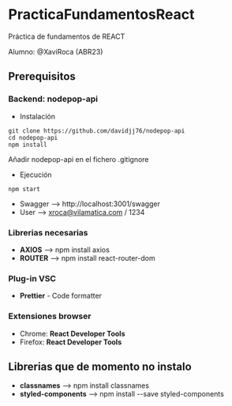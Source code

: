 # PracticaFundamentosReact
Práctica de fundamentos de REACT

Alumno: @XaviRoca (ABR23)


## Prerequisitos

### Backend: **nodepop-api**

* Instalación 
```
git clone https://github.com/davidjj76/nodepop-api
cd nodepop-api
npm install
``` 
Añadir nodepop-api en el fichero .gitignore

* Ejecución

```
npm start
```

* Swagger --> http://localhost:3001/swagger
* User --> xroca@vilamatica.com / 1234

### Librerias necesarias

* **AXIOS** --> npm install axios
* **ROUTER** --> npm install react-router-dom

### Plug-in VSC

* **Prettier** - Code formatter

### Extensiones browser

* Chrome: **React Developer Tools**
* Firefox: **React Developer Tools**

## Librerias que de momento no instalo

* **classnames** --> npm install classnames
* **styled-components** --> npm install --save styled-components




